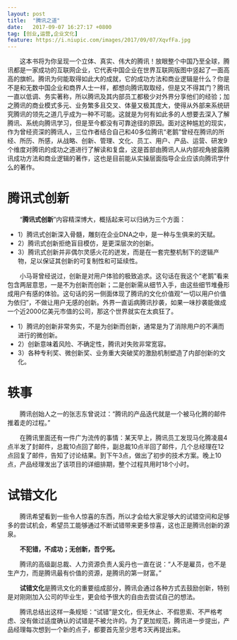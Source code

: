 ```yaml
---
layout: post
title:  "腾讯之道"
date:   2017-09-07 16:27:17 +0800
tag: [创业,运营,企业文化]
feature: https://i.niupic.com/images/2017/09/07/XqvfFa.jpg
---
```


　　这本书将为你呈现一个立体、真实、伟大的腾讯！放眼整个中国乃至全球，腾讯都是一家成功的互联网企业，它代表中国企业在世界互联网版图中竖起了一面高高的旗帜。腾讯为何能取得如此大的成就，它的成功方法和商业逻辑是什么？你是不是和无数中国企业和商界人士一样，都想向腾讯取取经，但是又不得其门？腾讯一直以低调、务实著称，所以腾讯及其内部员工都极少对外界分享他们的经验；加之腾讯的商业模式多元、业务繁多且交叉、体量又极其庞大，使得从外部来系统研究腾讯的领先之道几乎成为一种不可能。这就是为何有如此多的人想要去深入了解腾讯、系统向腾讯学习，但是至今都没有可靠途径的原因。面对这种尴尬的现实，作为曾经资深的腾讯人，三位作者结合自己和40多位腾讯“老鹅”曾经在腾讯的所经、所历、所感，从战略、创新、管理、文化、员工、用户、产品、运营、研发9个维度对腾讯的成功之道进行了解读和复盘，这是首部由腾讯人从内部视角披露腾讯成功方法和商业逻辑的著作，这也是目前能从实操层面指导企业应该向腾讯学什么的著作。

# 腾讯式创新

　　“**腾讯式创新**”内容精深博大，概括起来可以归纳为三个方面：

 - 1）腾讯式创新深入骨髓，雕刻在企业DNA之中，是一种与生俱来的天赋。
 - 2）腾讯式创新拒绝盲目模仿，是更深层次的创新。
 - 3）腾讯式创新并非偶尔灵感火花的迸发，而是在一套完整机制下的逻辑产物，足以保证其创新的可复制性和可延续性。

　　小马哥曾经说过，创新是对用户体验的极致追求。这句话在我这个“老鹅”看来包含两层意思，一是不为创新而创新；二是创新需从细节入手，由这些细节堆叠形成用户有感的体验。这句话的另一侧面体现了腾讯的文化价值观“一切以用户价值为依归”，不做让用户无感的创新。外界一直诟病腾讯抄袭，如果一味抄袭能做成一个近2000亿美元市值的公司，那这个世界就实在太疯狂了。

 - 1）腾讯的创新非常务实，不是为创新而创新，通常是为了消除用户的不满而进行的微创新。 
 - 2）创新意味着风险、不确定性，腾讯对失败非常宽容。 
 - 3）各种专利奖、微创新奖、业务重大突破奖的激励机制塑造了内部创新的文化。

# 轶事

　　腾讯创始人之一的张志东曾说过：“腾讯的产品迭代就是一个被马化腾的邮件推着走的过程。”

　　在腾讯里面还有一件广为流传的事情：某天早上，腾讯员工发现马化腾凌晨4点半发了封邮件，总裁10点回了邮件，副总裁10点半回了邮件，几个总经理在12点回复了邮件，告知了讨论结果。到下午3点，做出了初步的技术方案。晚上10点，产品经理发出了该项目的详细排期，整个过程共用时18个小时。

# 试错文化

　　腾讯希望看到一些令人惊喜的东西，所以才会给大家足够大的试错空间和足够多的尝试机会，希望员工能够通过不断试错带来更多惊喜，这也正是腾讯创新的源泉。

　　**不犯错，不成功；无创新，吾宁死。**

　　腾讯的高级副总裁、人力资源负责人奚丹也一直在说：“人不是雇员，也不是生产力，而是腾讯最有价值的资源，是腾讯的第一财富。”

　　**试错文化**是腾讯文化的重要组成部分，腾讯会通过各种方式去鼓励创新，特别是对刚刚加入公司的毕业生，更会给予很大的自由去尝试自己的想法。

　　腾讯总结出这样一条规矩：“试错”是文化，但无休止、不假思索、不严格考虑、没有做过适度确认的试错是不被允许的。为了更加规范，腾讯进一步提出，产品经理每次想到一个新的点子，都要首先至少思考3天再提出来。

